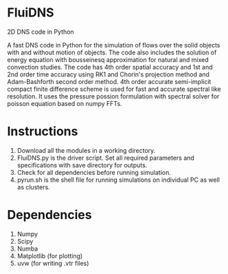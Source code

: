 # FluiDNS
2D DNS code in Python 

A fast DNS code in Python for the simulation of flows over the solid objects with and without motion of objects. The code also includes the solution of energy equation with bousseinesq approximation for natural and mixed convection studies. The code has 4th order spatial accuracy and 1st and 2nd order time accuracy using RK1 and Chorin's projection method and Adam-Bashforth second order method. 4th order accurate semi-implicit compact finite difference scheme is used for fast and accurate spectral like resolution. It uses the pressure possion formulation with spectral solver for poisson equation based on numpy FFTs. 

# Instructions
1. Download all the modules in a working directory.
2. FluiDNS.py is the driver script. Set all required parameters and specifications with save directory for outputs.
3. Check for all dependencies before running simulation.
4. pyrun.sh is the shell file for running simulations on individual PC as well as clusters.

# Dependencies
1. Numpy
2. Scipy
3. Numba
4. Matplotlib (for plotting)
5. uvw  (for writing .vtr files)
